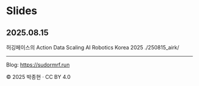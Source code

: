 # Slides

## 2025.08.15
허깅페이스의 Action Data Scaling
AI Robotics Korea 2025
./250815_airk/

---

Blog: https://sudormrf.run

© 2025 박종현 · CC BY 4.0
